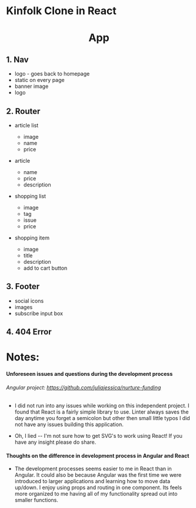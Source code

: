 # Kinfolk Clone in React

<h1><center>App</center></h1>

## 1. Nav
  * logo - goes back to homepage
   * static on every page
   * banner image
   * logo


## 2. Router

  * article list
    * image
    * name
    * price

  * article
    * name
    * price
    * description

  * shopping list
    * image
    * tag
    * issue
    * price

  * shopping item
    * image
    * title
    * description
    * add to cart button

## 3. Footer
  * social icons
  * images
  * subscribe input box

## 4. 404 Error  


# Notes:

#### Unforeseen issues and questions during the development process

######  Angular project: https://github.com/juliajessica/nurture-funding

* I did not run into any issues while working on this independent project. I found that React is a fairly simple library to use. Linter always saves the day anytime you forget a semicolon but other then small little typos I did not have any issues building this application.

* Oh, I lied -- I'm not sure how to get SVG's to work using React! If you have any insight please do share.

#### Thoughts on the difference in development process in Angular and React

* The development processes seems easier to me in React than in  Angular. It could also be because Angular was the first time we were introduced to larger applications and learning how to move data up/down. I enjoy using props and routing in one component. Its feels more organized to me having all of my functionality spread out into smaller functions.  
